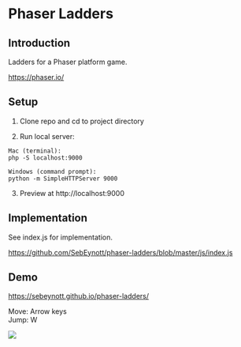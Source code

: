 # Phaser Ladders

## Introduction

Ladders for a Phaser platform game.

https://phaser.io/

## Setup

1. Clone repo and cd to project directory

2. Run local server:

```
Mac (terminal):
php -S localhost:9000

Windows (command prompt):
python -m SimpleHTTPServer 9000

```

3. Preview at http://localhost:9000

## Implementation

See index.js for implementation.

https://github.com/SebEynott/phaser-ladders/blob/master/js/index.js

## Demo

https://sebeynott.github.io/phaser-ladders/

Move: Arrow keys  
Jump: W

![](https://sebeynott.github.io/phaser-ladders/images/screen.gif)
